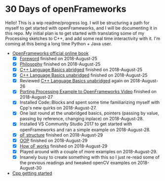 # 30 Days of openFrameworks
Hello! This is a wip readme/progress log. I will be structuring a path for myself to get started with openFrameworks, and I will be documenting it in this repo. My initial plan is to get started with translating some of my Processing sketches to C++, and add some real time interactivity with it. I'm coming at this being a long time Python + Java user.


- [OpenFrameworks official online book](https://openframeworks.cc/ofBook/chapters/foreword.html)
  - [X] [Foreword](https://openframeworks.cc/ofBook/chapters/foreword.html) finished on 2018-August-25
  - [X] [Philosophy](https://openframeworks.cc/ofBook/chapters/of_philosophy.html) finished on 2018-August-25
  - [X] [C++ Language Basics abridged](https://openframeworks.cc/ofBook/chapters/cplusplus_basics.html) finished on 2018-August-25
  - [X] [C++ Language Basics unabridged](https://github.com/openframeworks/ofBook/blob/master/chapters/cplusplus_basics/unabridged.md) finished on 2018-August-25
  - [X] Reviewed [C++ Language Basics unabridged](https://github.com/openframeworks/ofBook/blob/master/chapters/cplusplus_basics/unabridged.md) again on 2018-August-26
  - [X] [Porting Processing Example to OpenFrameworks Video](https://vimeo.com/49204516) finished on 2018-August-27
  - [X] Installed Code::Blocks and spent some time familiarizing myself with Cpp's new quirks on 2018-August-27.
  - [X] One last round at the unabridged basics, pointers (passing by value, passing by reference, changing inplace) on 2018-August-28. 
  - [X] Installed VS Community Studio 2017 to get started with openFrameworks and ran a simple example on 2018-August-28. 
  - [X] [oF structure](https://openframeworks.cc/ofBook/chapters/setup_and_project_structure.html) finished on 2018-August-29
  - [X] [OOP](https://openframeworks.cc/ofBook/chapters/OOPs!.html) finished on 2018-August-29
  - [X] [How oF works](https://openframeworks.cc/ofBook/chapters/how_of_works.html) finished on 2018-August-29
  - [X] Played around with a couple of more examples on 2018-August-29.
  - [X] Insanely busy to create something with this so I just re-read some of the previous readings and tweaked openCV examples on 2018-August-30
- [Cpp getting started](http://www.cplusplus.com/doc/tutorial/)
